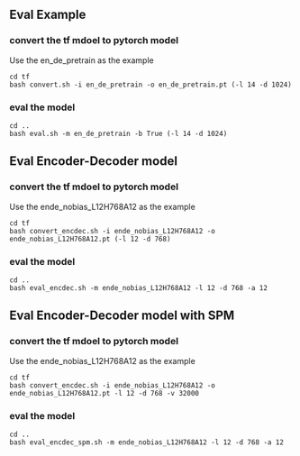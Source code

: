 ## Eval Example

### convert the tf mdoel to pytorch model

Use the en_de_pretrain as the example
```
cd tf
bash convert.sh -i en_de_pretrain -o en_de_pretrain.pt (-l 14 -d 1024)
```

### eval the model

```
cd ..
bash eval.sh -m en_de_pretrain -b True (-l 14 -d 1024)
```

## Eval Encoder-Decoder model

### convert the tf mdoel to pytorch model

Use the ende_nobias_L12H768A12 as the example
```
cd tf
bash convert_encdec.sh -i ende_nobias_L12H768A12 -o ende_nobias_L12H768A12.pt (-l 12 -d 768)
```

### eval the model

```
cd ..
bash eval_encdec.sh -m ende_nobias_L12H768A12 -l 12 -d 768 -a 12
```

## Eval Encoder-Decoder model with SPM

### convert the tf mdoel to pytorch model

Use the ende_nobias_L12H768A12 as the example
```
cd tf
bash convert_encdec.sh -i ende_nobias_L12H768A12 -o ende_nobias_L12H768A12.pt -l 12 -d 768 -v 32000
```

### eval the model

```
cd ..
bash eval_encdec_spm.sh -m ende_nobias_L12H768A12 -l 12 -d 768 -a 12
```
